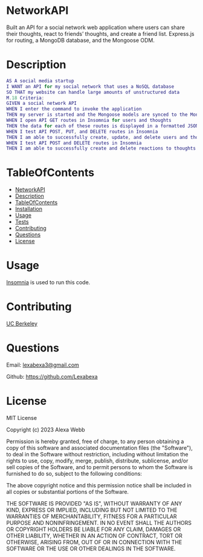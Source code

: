 # NetworkAPI
Built an API for a social network web application where users can share their thoughts, react to friends’ thoughts, and create a friend list. Express.js for routing, a MongoDB database, and the Mongoose ODM. 
# Description
```m
AS A social media startup
I WANT an API for my social network that uses a NoSQL database
SO THAT my website can handle large amounts of unstructured data
M.18 Criteria:
GIVEN a social network API
WHEN I enter the command to invoke the application
THEN my server is started and the Mongoose models are synced to the MongoDB database
WHEN I open API GET routes in Insomnia for users and thoughts
THEN the data for each of these routes is displayed in a formatted JSON
WHEN I test API POST, PUT, and DELETE routes in Insomnia
THEN I am able to successfully create, update, and delete users and thoughts in my database
WHEN I test API POST and DELETE routes in Insomnia
THEN I am able to successfully create and delete reactions to thoughts and add and remove friends to a user’s friend list
```

# TableOfContents
* [NetworkAPI](#NetworkAPI)
* [Description](#description)
* [TableOfContents](#tableofcontents)
* [Installation](#installation)
* [Usage](#usage)
* [Tests](#tests)
* [Contributing](#contributing)
* [Questions](#questions)
* [License](#license)
# Usage
[Insomnia](https://insomnia.rest/) is used to run this code.
  
# Contributing
[UC Berkeley](https://courses.bootcampspot.com/courses/3634/external_tools/249)

# Questions

Email: <lexabexa3@gmail.com>

Github: <https://github.com/Lexabexa>

# License

MIT License

Copyright (c) 2023 Alexa Webb

Permission is hereby granted, free of charge, to any person obtaining a copy
of this software and associated documentation files (the "Software"), to deal
in the Software without restriction, including without limitation the rights
to use, copy, modify, merge, publish, distribute, sublicense, and/or sell
copies of the Software, and to permit persons to whom the Software is
furnished to do so, subject to the following conditions:

The above copyright notice and this permission notice shall be included in all
copies or substantial portions of the Software.

THE SOFTWARE IS PROVIDED "AS IS", WITHOUT WARRANTY OF ANY KIND, EXPRESS OR
IMPLIED, INCLUDING BUT NOT LIMITED TO THE WARRANTIES OF MERCHANTABILITY,
FITNESS FOR A PARTICULAR PURPOSE AND NONINFRINGEMENT. IN NO EVENT SHALL THE
AUTHORS OR COPYRIGHT HOLDERS BE LIABLE FOR ANY CLAIM, DAMAGES OR OTHER
LIABILITY, WHETHER IN AN ACTION OF CONTRACT, TORT OR OTHERWISE, ARISING FROM,
OUT OF OR IN CONNECTION WITH THE SOFTWARE OR THE USE OR OTHER DEALINGS IN THE
SOFTWARE.
